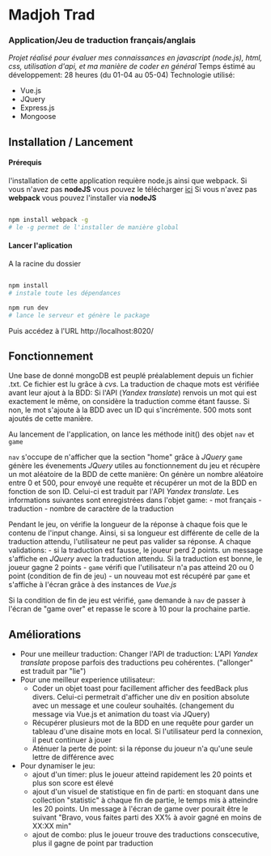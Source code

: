 # Madjoh Trad
### Application/Jeu de traduction français/anglais

*Projet réalisé pour évaluer mes connaissances en javascript (node.js), html, css, utilisation d'api, et ma manière de coder en général*
Temps éstimé au développement: 28 heures (du 01-04 au 05-04)
Technologie utilisé:
- Vue.js
- JQuery
- Express.js
- Mongoose

## Installation / Lancement

#### Prérequis

l'installation de cette application requière node.js ainsi que webpack.
Si vous n'avez pas __nodeJS__ vous pouvez le télécharger [ici](https://nodejs.org/en/ "nodeJS")
Si vous n'avez pas __webpack__ vous pouvez l'installer via __nodeJS__

```bash

npm install webpack -g
# le -g permet de l'installer de manière global

```

#### Lancer l'aplication

A la racine du dossier

```bash

npm install
# instale toute les dépendances

npm run dev
# lance le serveur et génère le package

```
Puis accédez à l'URL http://localhost:8020/

## Fonctionnement

Une base de donné mongoDB est peuplé préalablement depuis un fichier .txt. Ce fichier est lu grâce à *cvs*. La traduction de chaque mots est vérifiée avant leur ajout à la BDD: Si l'API (*Yandex translate*) renvois un mot qui est exactement le même, on considère la traduction comme étant fausse. Si non, le mot s'ajoute à la BDD avec un ID qui s'incrémente. 500 mots sont ajoutés de cette manière.

Au lancement de l'application, on lance les méthode init() des objet `nav` et `game`

`nav` s'occupe de n'afficher que la section "home" grâce à *JQuery*
`game` génère les évenements *JQuery* utiles au fonctionnement du jeu et récupère un mot aléatoire de la BDD de cette manière:
On génère un nombre aléatoire entre 0 et 500, pour envoyé une requête et récupérer un mot de la BDD en fonction de son ID. Celui-ci est traduit par l'API *Yandex translate*. Les informations suivantes sont enregistrées dans l'objet game:
	- mot français
	- traduction
	- nombre de caractère de la traduction

Pendant le jeu, on vérifie la longueur de la réponse à chaque fois que le contenu de l'input change. Ainsi, si sa longueur est différente de celle de la traduction attendu, l'utilisateur ne peut pas valider sa réponse.
A chaque validations:
	- si la traduction est fausse, le joueur perd 2 points. un message s'affiche en *JQuery* avec la traduction attendu. Si la traduction est bonne, le joueur gagne 2 points
	- `game` vérifi que l'utilisateur n'a pas atteind 20 ou 0 point (condition de fin de jeu)
	- un nouveau mot est récupéré par `game` et s'affiche à l'écran grâce à des instances de *Vue.js*

Si la condition de fin de jeu est vérifié, `game` demande à `nav` de passer à l'écran de "game over" et repasse le score à 10 pour la prochaine partie.

## Améliorations

- Pour une meilleur traduction: Changer l'API de traduction: L'API *Yandex translate* propose parfois des traductions peu cohérentes. ("allonger" est traduit par "lie")
- Pour une meilleur experience utilisateur:
	- Coder un objet toast pour facillement afficher des feedBack plus divers. Celui-ci permetrait d'afficher une div en position absolute avec un message et une couleur souhaités. (changement du message via Vue.js et animation du toast via JQuery)
	- Récupérer plusieurs mot de la BDD en une requête pour garder un tableau d'une disaine mots en local. Si l'utilisateur perd la connexion, il peut continuer à jouer
	- Aténuer la perte de point: si la réponse du joueur n'a qu'une seule lettre de différence avec 
- Pour dynamiser le jeu:
	- ajout d'un timer: plus le joueur atteind rapidement les 20 points et plus son score est élevé
	- ajout d'un visuel de statistique en fin de parti: en stoquant dans une collection "statistic" à chaque fin de partie, le temps mis à atteindre les 20 points. Un message à l'écran de game over pourait être le suivant "Bravo, vous faites parti des XX% à avoir gagné en moins de XX:XX min"
	- ajout de combo: plus le joueur trouve des traductions conscecutive, plus il gagne de point par traduction
